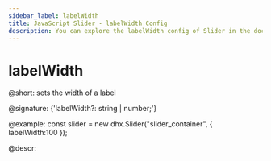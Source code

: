 ```yaml
---
sidebar_label: labelWidth
title: JavaScript Slider - labelWidth Config 
description: You can explore the labelWidth config of Slider in the documentation of the DHTMLX JavaScript UI library. Browse developer guides and API reference, try out code examples and live demos, and download a free 30-day evaluation version of DHTMLX Suite 7.
---
```


# labelWidth

@short: sets the width of a label

@signature: {'labelWidth?: string | number;'}

@example:
const slider = new dhx.Slider("slider_container", {
    labelWidth:100
});

@descr:

[comment]: # (@related: slider/initializing_slider.md#configuration-properties)
